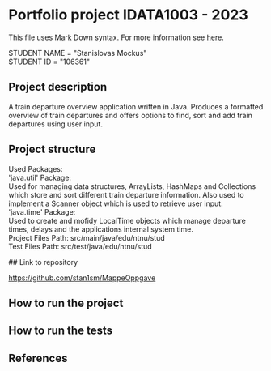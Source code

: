 # Portfolio project IDATA1003 - 2023
This file uses Mark Down syntax. For more information see [here](https://www.markdownguide.org/basic-syntax/).

STUDENT NAME = "Stanislovas Mockus"  
STUDENT ID = "106361"

## Project description

[//]: # (TODO: Write a short description of your project/product here.)
A train departure overview application written in Java. Produces a formatted overview of train departures and offers options to find, sort and add train departures using user input. 
## Project structure

[//]: # (TODO: Describe the structure of your project here. How have you used packages in your structure. Where are all sourcefiles stored. Where are all JUnit-test classes stored. etc.)
<p>
  Used Packages:
  <br>
  'java.util' Package:
  <br>
  Used for managing data structures, ArrayLists, HashMaps and Collections which store and sort different train departure information.
  Also used to implement a Scanner object which is used to retrieve user input.
  <br>
  'java.time' Package:
  <br>
  Used to create and mofidy LocalTime objects which manage departure times, delays and the applications internal system time.
  <br>
  Project Files Path: src/main/java/edu/ntnu/stud
  <br>
  Test Files Path: src/test/java/edu/ntnu/stud
</p>
## Link to repository

[//]: # (TODO: Include a link to your repository here.)
https://github.com/stan1sm/MappeOppgave

## How to run the project

[//]: # (TODO: Describe how to run your project here. What is the main class? What is the main method?
What is the input and output of the program? What is the expected behaviour of the program?)

## How to run the tests

[//]: # (TODO: Describe how to run the tests here.)

## References

[//]: # (TODO: Include references here, if any. For example, if you have used code from the course book, include a reference to the chapter.
Or if you have used code from a website or other source, include a link to the source.)
